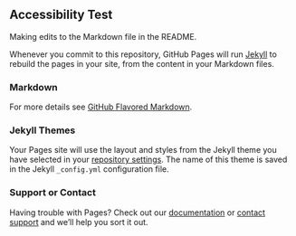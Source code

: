 ## Accessibility Test
Making edits to the Markdown file in the README.

Whenever you commit to this repository, GitHub Pages will run [Jekyll](https://jekyllrb.com/) to rebuild the pages in your site, from the content in your Markdown files.

### Markdown

For more details see [GitHub Flavored Markdown](https://guides.github.com/features/mastering-markdown/).

### Jekyll Themes

Your Pages site will use the layout and styles from the Jekyll theme you have selected in your [repository settings](https://github.com/TechThomas/AccessibilityTest/settings). The name of this theme is saved in the Jekyll `_config.yml` configuration file.

### Support or Contact

Having trouble with Pages? Check out our [documentation](https://help.github.com/categories/github-pages-basics/) or [contact support](https://github.com/contact) and we’ll help you sort it out.
